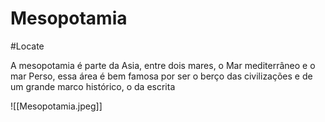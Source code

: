 # Mesopotamia
#Locate 

A mesopotamia é parte da Asia, entre dois mares, o Mar mediterrâneo e o mar Perso, essa área é bem famosa por ser o berço das civilizações e de um grande marco histórico, o da escrita

![[Mesopotamia.jpeg]]
